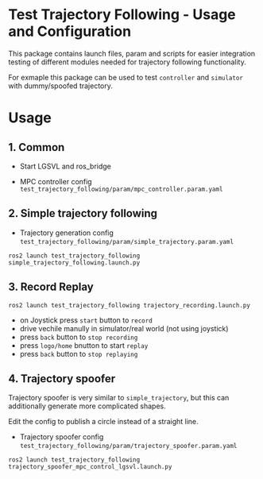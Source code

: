 Test Trajectory Following - Usage and Configuration
=============
This package contains launch files, param and scripts for 
easier integration testing of different modules needed for trajectory following functionality.

For exmaple this package can be used to test `controller` and `simulator` with dummy/spoofed trajectory.

# Usage

## 1. Common 

* Start LGSVL and ros_bridge

* MPC controller config 
`test_trajectory_following/param/mpc_controller.param.yaml`


## 2. Simple trajectory following
* Trajectory generation config 
```test_trajectory_following/param/simple_trajectory.param.yaml```

```
ros2 launch test_trajectory_following simple_trajectory_following.launch.py
```

## 3. Record Replay

```
ros2 launch test_trajectory_following trajectory_recording.launch.py
```
* on Joystick press `start` button to `record`
* drive vechile manully in simulator/real world (not using joystick)
* press `back` button to `stop recording`
* press `logo/home` bnutton to start `replay`
* press `back` button to `stop replaying`

## 4. Trajectory spoofer 
Trajectory spoofer is very similar to `simple_trajectory`, 
but this can additionally generate more complicated shapes.

Edit the config to publish a circle instead of a straight line.


* Trajectory spoofer config 
```test_trajectory_following/param/trajectory_spoofer.param.yaml```

```
ros2 launch test_trajectory_following  trajectory_spoofer_mpc_control_lgsvl.launch.py
```
